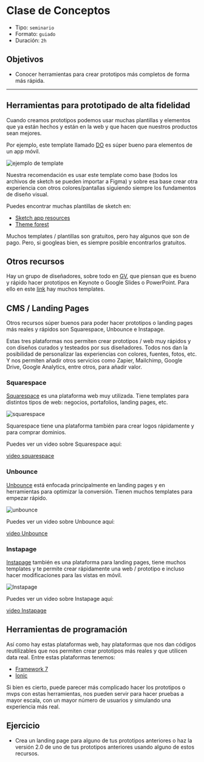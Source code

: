 # Clase de Conceptos

- Tipo: `seminario`
- Formato: `guiado`
- Duración: `2h`

## Objetivos

- Conocer herramientas para crear prototipos más completos de forma más rápida.

***

## Herramientas para prototipado de alta fidelidad

Cuando creamos prototipos podemos usar muchas plantillas y elementos que ya
están hechos y están en la web y que hacen que nuestros productos sean mejores.

Por ejemplo, este template llamado [DO](https://www.invisionapp.com/do) es súper
bueno para elementos de un app móvil.

![ejemplo de template](https://lh4.googleusercontent.com/q2t0GNVqOZW8psH-FwD9o-2NyDfJwMSLoc_hsBKIU7eyw0cqbtXFzbwUzWT-y3Kq5DJCJ8kd7Zu2JWHhz_WzXYszMmE3oC1k3HDT1SaW_WFzfL2gex3SxQp9QLzabH--iua1gTz9bk8)

Nuestra recomendación es usar este template como base (todos los archivos de
sketch se pueden importar a Figma) y sobre esa base crear otra experiencia
con otros colores/pantallas siguiendo siempre los fundamentos de diseño visual.

Puedes encontrar muchas plantillas de sketch en:

- [Sketch app resources](https://www.sketchappsources.com/)
- [Theme forest](https://themeforest.net/)

Muchos templates / plantillas son gratuitos, pero hay algunos que son de pago.
Pero, si googleas bien, es siempre posible encontrarlos gratuitos.

## Otros recursos

Hay un grupo de diseñadores, sobre todo en [GV](http://gv.com/), que piensan que
es bueno y rápido hacer prototipos en Keynote o Google Slides o PowerPoint. Para
ello en este [link](https://keynotopia.com/) hay muchos templates.

## CMS / Landing Pages

Otros recursos súper buenos para poder hacer prototipos o landing pages más
reales y rápidos son Squarespace, Unbounce e Instapage.

Estas tres plataformas nos permiten crear prototipos / web muy rápidos y con
diseños curados y testeados por sus diseñadores. Todos nos dan la posibilidad
de personalizar las experiencias con colores, fuentes, fotos, etc. Y nos
permiten añadir otros servicios como Zapier, Mailchimp, Google Drive, Google
Analytics, entre otros, para añadir valor.

### Squarespace

[Squarespace](http://squarespace.com) es una plataforma web muy utilizada. Tiene
templates para distintos tipos de web: negocios, portafolios, landing pages,
etc.

![squarespace](https://lh3.googleusercontent.com/hmLUFU2ukYMCXGtXf3puTDprf-hjiv8DekJl9j-qbYHhn6VqkcJt8HQDRaxzrKa97P-II-FjzddojBm4y63MC-bCtp5LVyJSact14Si6YMLNR_uSAh78LZMJ1hr8Puf-B7g4uWZy8Ao)

Squarespace tiene una plataforma también para crear logos rápidamente y para
comprar dominios.

Puedes ver un video sobre Squarespace aquí:

[video squarespace](https://www.useloom.com/share/a615eb9aef87428fa95f58d0a445b70e)

### Unbounce

[Unbounce](http://www.unbounce.com/) está enfocada principalmente en landing
pages y en herramientas para optimizar la conversión. Tienen muchos templates
para empezar rápido.

![unbounce](https://lh3.googleusercontent.com/92G11Pfr4A_ou2UZndNFPu1_AKCdwl00Al2MjKxfz_-mAolVi6FExcU5YI0VaHQzQNvqSAKmWI_zLJF-NCUZS0I80vxPzhBXQIhP5HXuLlx5VDYMhl8dQqOXHX0LJDEh8YWBHLuUeGY)

Puedes ver un video sobre Unbounce aquí:

[video Unbounce](https://www.useloom.com/share/cb166089b7044b07a405e22d6b7a5743)

### Instapage

[Instapage](http://www.instapage.com) también es una plataforma para landing
pages, tiene muchos templates y te permite crear rápidamente una web / prototipo
e incluso hacer modificaciones para las vistas en móvil.

![Instapage](https://lh6.googleusercontent.com/5zkvgg0zy605vzK12on1282xHuY1OrCI52AYzcSfOo44I-QN-oFWjlj4cpQVEy09gd5mm2USjoCBVf7zo3nrUVGDb7YiDGweNLZyfWm08I-d0EPnURv30nbsrJHlpojtYxrOrMJ2RFs)

Puedes ver un video sobre Instapage aquí:

[video Instapage](https://www.useloom.com/share/c576de34126142e18f322e480f6c6942)

## Herramientas de programación

Así como hay estas plataformas web, hay plataformas que nos dan códigos
reutilizables que nos permiten crear prototipos más reales y que utilicen data
real. Entre estas plataformas tenemos:

- [Framework 7](https://framework7.io/ )
- [Ionic](https://ionicframework.com/)

Si bien es cierto, puede parecer más complicado hacer los prototipos o mvps con
estas herramientas, nos pueden servir para hacer pruebas a mayor escala, con un
mayor número de usuarios y simulando una experiencia más real.

## Ejercicio

- Crea un landing page para alguno de tus prototipos anteriores o haz la versión
  2.0 de uno de tus prototipos anteriores usando alguno de estos recursos.
